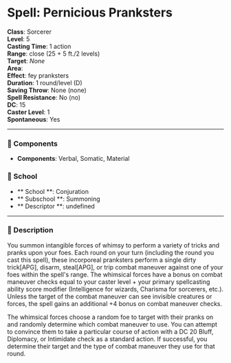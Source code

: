 
# Spell: Pernicious Pranksters
**Class**: Sorcerer  
**Level**: 5  
**Casting Time**: 1 action  
**Range**: close (25 + 5 ft./2 levels)  
**Target**: _None_  
**Area**:   
**Effect**: fey pranksters  
**Duration**: 1 round/level (D)  
**Saving Throw**: None (none)  
**Spell Resistance**: No (no)  
**DC**: 15  
**Caster Level**: 1  
**Spontaneous**: Yes

---

### 🔮 Components
- **Components**: Verbal, Somatic, Material

### 🏫 School
- ** School **: Conjuration
- ** Subschool **: Summoning
- ** Descriptor **: undefined
---

### 📜 Description
You summon intangible forces of whimsy to perform a variety of tricks and pranks upon your foes. Each round on your turn (including the round you cast this spell), these incorporeal pranksters perform a single dirty trick[APG], disarm, steal[APG], or trip combat maneuver against one of your foes within the spell's range. The whimsical forces have a bonus on combat maneuver checks equal to your caster level + your primary spellcasting ability score modifier (Intelligence for wizards, Charisma for sorcerers, etc.). Unless the target of the combat maneuver can see invisible creatures or forces, the spell gains an additional +4 bonus on combat maneuver checks.

The whimsical forces choose a random foe to target with their pranks on and randomly determine which combat maneuver to use. You can attempt to convince them to take a particular course of action with a DC 20 Bluff, Diplomacy, or Intimidate check as a standard action. If successful, you determine their target and the type of combat maneuver they use for that round.
